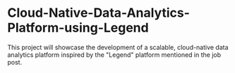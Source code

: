 # Cloud-Native-Data-Analytics-Platform-using-Legend
This project will showcase the development of a scalable, cloud-native data analytics platform inspired by the "Legend" platform mentioned in the job post. 
